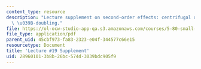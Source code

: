 ```yaml
---
content_type: resource
description: "Lecture supplement on second-order effects: centrifugal distortion and\
  \ \u039B-doubling."
file: https://ol-ocw-studio-app-qa.s3.amazonaws.com/courses/5-80-small-molecule-spectroscopy-and-dynamics-fall-2008/289601013b8b26bc574d3039bdc905f9_19s_secndordreff.pdf
file_type: application/pdf
parent_uid: 45cbf973-fa83-2323-e04f-344577c66e15
resourcetype: Document
title: 'Lecture #19 Supplement'
uid: 28960101-3b8b-26bc-574d-3039bdc905f9
---
```

